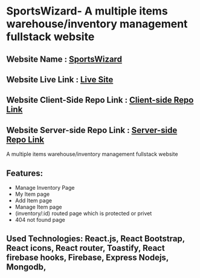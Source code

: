 
# SportsWizard- A multiple items warehouse/inventory management fullstack website
## Website Name : [SportsWizard](https://sports-wizard-e919a.web.app/)
## Website Live Link : [Live Site](https://sports-wizard-e919a.web.app/)
## Website Client-Side Repo Link : [Client-side Repo Link](https://github.com/ProgrammingHeroWC4/warehouse-management-client-side-ullash4)
## Website Server-side Repo Link : [Server-side Repo Link](https://github.com/ProgrammingHeroWC4/warehouse-management-server-side-ullash4)
A multiple items warehouse/inventory management fullstack website
## Features:

- Manage Inventory Page
- My Item page
- Add Item page
- Manage Item page
- (inventory/:id) routed page which is protected or privet
- 404 not found  page


## Used Technologies: React.js, React Bootstrap, React icons, React router, Toastify, React firebase hooks, Firebase, Express Nodejs, Mongodb, 

